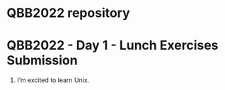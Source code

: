 # QBB2022 repository

# QBB2022 - Day 1 - Lunch Exercises Submission

 1. I’m excited to learn Unix.

